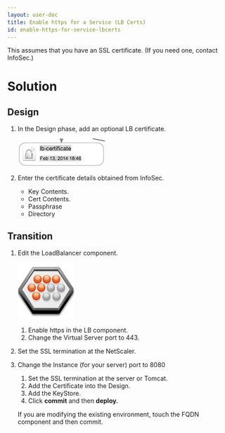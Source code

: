 ```yaml
---
layout: user-doc
title: Enable https for a Service (LB Certs)
id: enable-https-for-service-lbcerts
---
```


This assumes that you have an SSL certificate. (If you need one, contact InfoSec.)

# Solution

## Design

1. In the Design phase, add an optional LB certificate.
    
    ![LB certificate](/assets/docs/local/images/lb-certificate.png)
    
2. Enter the certificate details obtained from InfoSec.
    * Key Contents. 
    * Cert Contents.
    * Passphrase
    * Directory

## Transition

1. Edit the LoadBalancer component.
    
    ![LB](/assets/docs/local/images/lb.png)
    
    1. Enable https in the LB component.
    2. Change the Virtual Server port to 443.
2. Set the SSL termination at the NetScaler.   
3. Change the Instance (for your server) port to 8080     
    1. Set the SSL termination at the server or Tomcat.
    2. Add the Certificate into the Design.
    3. Add the KeyStore.
    4. Click **commit** and then **deploy.**  
    
    If you are modifying the existing environment, touch the FQDN component and then commit.



